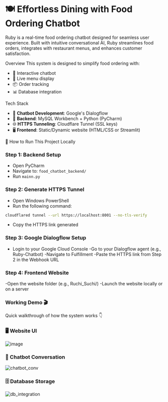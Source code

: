 # 🍽️ Effortless Dining with Food Ordering Chatbot
Ruby is a real-time food ordering chatbot designed for seamless user experience. Built with intuitive conversational AI, Ruby streamlines food orders, integrates with restaurant menus, and enhances customer satisfaction. 

Overview
This system is designed to simplify food ordering with:
- 🤖 Interactive chatbot
- 🍕 Live menu display
- 📦 Order tracking
- 📊 Database integration

Tech Stack
- 🤖 **Chatbot Development**: Google's Dialogflow
- 💾 **Backend**: MySQL Workbench + Python (PyCharm)
- 🌐 **HTTPS Tunneling**: Cloudflare Tunnel (SSL keys)
- 🖥️ **Frontend**: Static/Dynamic website (HTML/CSS or Streamlit)

🚀 How to Run This Project Locally
### Step 1: Backend Setup
- Open PyCharm
- Navigate to: `food_chatbot_backend/`
- Run `mainn.py`

### Step 2: Generate HTTPS Tunnel
- Open Windows PowerShell
- Run the following command:
```bash
cloudflared tunnel --url https://localhost:8001 --no-tls-verify
```
* Copy the HTTPS link generated
### Step 3: Google Dialogflow Setup
- Login to your Google Cloud Console
-Go to your Dialogflow agent (e.g., Ruby-Chatbot)
-Navigate to Fulfillment
-Paste the HTTPS link from Step 2 in the Webhook URL

### Step 4: Frontend Website
-Open the website folder (e.g., Ruchi_Suchi/)
-Launch the website locally or on a server




### Working Demo 🎬
Quick walkthrough of how the system works 👇
### 🖥️ Website UI
![image](https://github.com/user-attachments/assets/d948560a-a4c2-4021-b27d-e2ce96b54e3c)



### 💬 Chatbot Conversation
![chatbot_conv](https://github.com/user-attachments/assets/154eba81-d238-4dd5-a36c-142caea4fde1)


### 🗄️ Database Storage
![db_integration](https://github.com/user-attachments/assets/3924561e-804a-4135-9ded-800188376cca)


